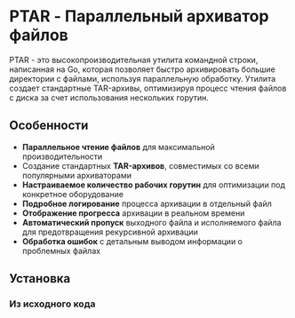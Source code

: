# PTAR - Параллельный архиватор файлов

PTAR - это высокопроизводительная утилита командной строки, написанная на Go, которая позволяет быстро архивировать большие директории с файлами, используя параллельную обработку. Утилита создает стандартные TAR-архивы, оптимизируя процесс чтения файлов с диска за счет использования нескольких горутин.

## Особенности

- **Параллельное чтение файлов** для максимальной производительности
- Создание стандартных **TAR-архивов**, совместимых со всеми популярными архиваторами
- **Настраиваемое количество рабочих горутин** для оптимизации под конкретное оборудование
- **Подробное логирование** процесса архивации в отдельный файл
- **Отображение прогресса** архивации в реальном времени
- **Автоматический пропуск** выходного файла и исполняемого файла для предотвращения рекурсивной архивации
- **Обработка ошибок** с детальным выводом информации о проблемных файлах

## Установка

### Из исходного кода

